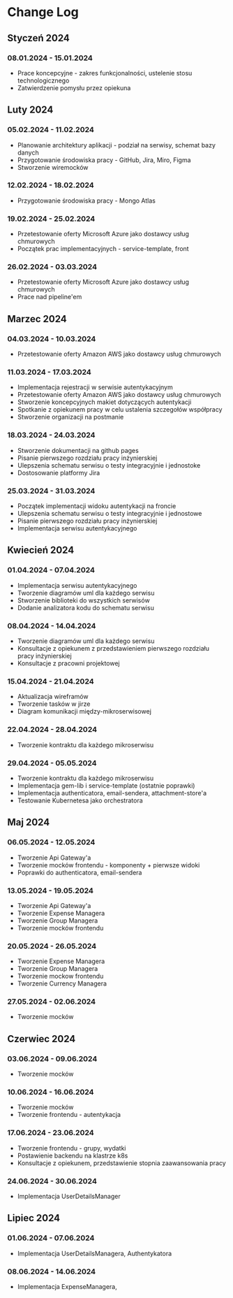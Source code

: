 # Change Log

## Styczeń 2024
### 08.01.2024 - 15.01.2024
* Prace koncepcyjne - zakres funkcjonalności, ustelenie stosu technologicznego
* Zatwierdzenie pomysłu przez opiekuna
## Luty 2024
### 05.02.2024 - 11.02.2024
* Planowanie architektury aplikacji - podział na serwisy, schemat bazy danych
* Przygotowanie środowiska pracy - GitHub, Jira, Miro, Figma
* Stworzenie wiremocków
### 12.02.2024 - 18.02.2024
* Przygotowanie środowiska pracy - Mongo Atlas
### 19.02.2024 - 25.02.2024
* Przetestowanie oferty Microsoft Azure jako dostawcy usług chmurowych
* Początek prac implementacyjnych - service-template, front
### 26.02.2024 - 03.03.2024
* Przetestowanie oferty Microsoft Azure jako dostawcy usług chmurowych
* Prace nad pipeline'em
## Marzec 2024
### 04.03.2024 - 10.03.2024
* Przetestowanie oferty Amazon AWS jako dostawcy usług chmurowych
### 11.03.2024 - 17.03.2024
* Implementacja rejestracji w serwisie autentykacyjnym
* Przetestowanie oferty Amazon AWS jako dostawcy usług chmurowych
* Stworzenie koncepcyjnych makiet dotyczących autentykacji
* Spotkanie z opiekunem pracy w celu ustalenia szczegołów współpracy
* Stworzenie organizacji na postmanie
### 18.03.2024 - 24.03.2024
* Stworzenie dokumentacji na github pages
* Pisanie pierwszego rozdziału pracy inżynierskiej
* Ulepszenia schematu serwisu o testy integracyjnie i jednostoke
* Dostosowanie platformy Jira
### 25.03.2024 - 31.03.2024
* Początek implementacji widoku autentykacji na froncie
* Ulepszenia schematu serwisu o testy integracyjnie i jednostowe
* Pisanie pierwszego rozdziału pracy inżynierskiej
* Implementacja serwisu autentykacyjnego
## Kwiecień 2024
### 01.04.2024 - 07.04.2024
* Implementacja serwisu autentykacyjnego
* Tworzenie diagramów uml dla każdego serwisu
* Stworzenie biblioteki do wszystkich serwisów
* Dodanie analizatora kodu do schematu serwisu
### 08.04.2024 - 14.04.2024
* Tworzenie diagramów uml dla każdego serwisu
* Konsultacje z opiekunem z przedstawieniem pierwszego rozdziału pracy inżynierskiej
* Konsultacje z pracowni projektowej 
### 15.04.2024 - 21.04.2024
* Aktualizacja wireframów
* Tworzenie tasków w jirze
* Diagram komunikacji między-mikroserwisowej
### 22.04.2024 - 28.04.2024
* Tworzenie kontraktu dla każdego mikroserwisu
### 29.04.2024 - 05.05.2024
* Tworzenie kontraktu dla każdego mikroserwisu
* Implementacja gem-lib i service-template (ostatnie poprawki)
* Implementacja authenticatora, email-sendera, attachment-store'a
* Testowanie Kubernetesa jako orchestratora
## Maj 2024
### 06.05.2024 - 12.05.2024
* Tworzenie Api Gateway'a
* Tworzenie mocków frontendu - komponenty + pierwsze widoki
* Poprawki do authenticatora, email-sendera
### 13.05.2024 - 19.05.2024
* Tworzenie Api Gateway'a
* Tworzenie Expense Managera
* Tworzenie Group Managera
* Tworzenie mocków frontendu
### 20.05.2024 - 26.05.2024
* Tworzenie Expense Managera
* Tworzenie Group Managera
* Tworzenie mockow frontendu
* Tworzenie Currency Managera
### 27.05.2024 - 02.06.2024
* Tworzenie mocków
## Czerwiec 2024
### 03.06.2024 - 09.06.2024
* Tworzenie mocków
### 10.06.2024 - 16.06.2024
* Tworzenie mocków
* Tworzenie frontendu - autentykacja
### 17.06.2024 - 23.06.2024
* Tworzenie frontendu - grupy, wydatki
* Postawienie backendu na klastrze k8s
* Konsultacje z opiekunem, przedstawienie stopnia zaawansowania pracy
### 24.06.2024 - 30.06.2024
* Implementacja UserDetailsManager
## Lipiec 2024
### 01.06.2024 - 07.06.2024
* Implementacja UserDetailsManagera, Authentykatora
### 08.06.2024 - 14.06.2024
* Implementacja ExpenseManagera,


  